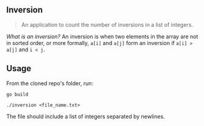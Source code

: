 ## Inversion
> An application to count the number of inversions in a list of integers.

_What is an inversion?_ An inversion is when two elements in the array are not in
sorted order, or more formally, `a[i]` and `a[j]` form an inversion if
`a[i] > a[j]` and `i < j`.

## Usage
From the cloned repo's folder, run:

```go build```

```./inversion <file_name.txt>```

The file should include a list of integers separated by newlines.

